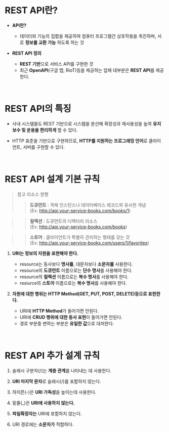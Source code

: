 # **REST API란?**

- **API란?**
    - 데이터와 기능의 집합을 제공하여 컴퓨터 프로그램간 상호작용을 촉진하며, 서로 **정보를 교환 가능** 하도록 하는 것

- **REST API 정의**
    - **REST 기반**으로 서비스 API를 구현한 것
    - 최근 **OpenAPI**(구글 맵, RioT)등을 제공하는 업체 대부분은 **REST API**를 제공한다.

<br>

# **REST API의 특징**

- 사내 시스템들도 REST 기반으로 시스템을 분산해 확장성과 재사용성을 높여 **유지보수 및 운용을 편리하게** 할 수 있다.

- HTTP 표준을 기반으로 구현하므로, **HTTP를 지원하는 프로그래밍 언어**로 클라이언트, 서버를 구현할 수 있다.

<br>

# **REST API 설계 기본 규칙**
> 참고 리소스 원형
>> **도큐먼트** : 객체 인스턴스나 데이터베이스 레코드와 유사한 개념  
>> (Ex: http://api.your-service-books.com/books/1)

>> **컬렉션** : 도큐먼트의 디렉터리 리소스  
>> (Ex: http://api.your-service-books.com/books)

>> **스토어** : 클라이언트가 특별히 관리하는 형태를 갖는 것  
>> (Ex: http://api.your-service-books.com/users/1/favorites)

1. **URI는 정보의 자원을 표현해야 한다.**
    - resource는 동사보다 **명사를**, 대문자보다 **소문자를** 사용한다.
    - resource의 **도큐먼트** 이름으로는 **단수 명사**를 사용해야 한다.
    - resource의 **컬렉션** 이름으로는 **복수 명사**를 사용해야 한다.
    - resiurce의 **스토어** 이름으로는 **복수 명사**를 사용해야 한다.

2. **자원에 대한 행위는 HTTP Method(GET, PUT, POST, DELETE)등으로 표현한다.**
    - URI에 **HTTP Method**가 들어가면 안된다.
    - URI에 **CRUD 행위에 대한 동사 표현**이 들어가면 안된다.
    - 경로 부분중 변하는 부분은 **유일한 값**으로 대처한다.

<br>

# **REST API 추가 설계 규칙**

1. 슬래시 구분자(/)는 **계층 관계**를 나타내는 데 사용한다.

2. **URI 마지막 문자**로 슬래시(/)를 포함하지 않는다.

3. 하이픈(-)은 **URI 가독성**을 높이는데 사용한다.

4. 밑줄(_)은 **URI에 사용하지 않는다.**

5. **파일확장자는** URI에 포함하지 않는다.

6. URI 경로에는 **소문자가** 적합하다.